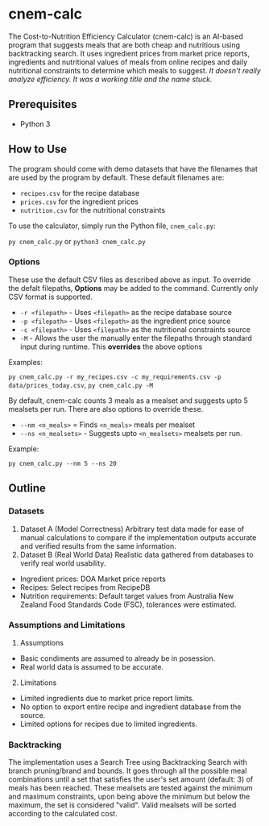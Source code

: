 # cnem-calc
The Cost-to-Nutrition Efficiency Calculator (cnem-calc) is an AI-based program that suggests meals that are both cheap and nutritious using backtracking search. It uses ingredient prices from market price reports, ingredients and nutritional values of meals from online recipes and daily nutritional constraints to determine which meals to suggest. _It doesn't really analyze efficiency. It was a working title and the name stuck._


## Prerequisites
- Python 3

## How to Use
The program should come with demo datasets that have the filenames that are used by the program by default. These default filenames are:
- `recipes.csv` for the recipe database
- `prices.csv` for the ingredient prices
- `nutrition.csv` for the nutritional constraints 

To use the calculator, simply run the Python file, `cnem_calc.py`:

`py cnem_calc.py` or `python3 cnem_calc.py`

### Options
These use the default CSV files as described above as input. To override the defalt filepaths, __Options__ may be added to the command. Currently only CSV format is supported.
- `-r <filepath>` - Uses `<filepath>` as the recipe database source
- `-p <filepath>` - Uses `<filepath>` as the ingredient price source
- `-c <filepath>` - Uses `<filepath>` as the nutritional constraints source
- `-M` - Allows the user the manually enter the filepaths through standard input during runtime. This __overrides__ the above options

Examples:

`py cnem_calc.py -r my_recipes.csv -c my_requirements.csv -p data/prices_today.csv`, `py cnem_calc.py -M`

By default, cnem-calc counts 3 meals as a mealset and suggests upto 5 mealsets per run. There are also options to override these.
- `--nm <n_meals>` = Finds `<n_meals>` meals per mealset
- `--ns <n_mealsets>` - Suggests upto `<n_mealsets>` mealsets per run.

Example:

`py cnem_calc.py --nm 5 --ns 20`

## Outline
### Datasets
1. Dataset A (Model Correctness)
  Arbitrary test data made for ease of manual calculations to compare if the implementation outputs accurate and verified results from the same information.
2. Dataset B (Real World Data)
  Realistic data gathered from databases to verify real world usability.
  - Ingredient prices: DOA Market price reports
  - Recipes: Select recipes from RecipeDB
  - Nutrition requirements: Default target values from Australia New Zealand Food Standards Code (FSC), tolerances were estimated.
### Assumptions and Limitations
1. Assumptions
  - Basic condiments are assumed to already be in posession.
  - Real world data is assumed to be accurate.
2. Limitations
  - Limited ingredients due to market price report limits.
  - No option to export entire recipe and ingredient database from the source.
  - Limited options for recipes due to limited ingredients.
### Backtracking
The implementation uses a Search Tree using Backtracking Search with branch pruning/brand and bounds. It goes through all the possible meal combinations until a set that satisfies the user's set amount (default: 3) of meals has been reached. These mealsets are tested against the minimum and maximum constraints, upon being above the minimum but below the maximum, the set is considered "valid". Valid mealsets will be sorted according to the calculated cost.
